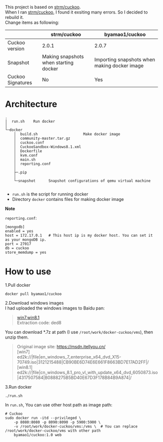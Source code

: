 This project is based on [strm/cuckoo](https://hub.docker.com/r/strm/cuckoo).   
When I ran [strm/cuckoo](https://hub.docker.com/r/strm/cuckoo), I found it exsiting many errors. So I decided to rebuild it.  
Change items as following:

|                   | strm/cuckoo                           | byamao1/cuckoo                               |
| ----------------- | ------------------------------------- | -------------------------------------------- |
| Cuckoo version    | 2.0.1                                 | 2.0.7                                        |
| Snapshot          | Making snapshots when starting docker | Importing snapshots when making docker image |
| Cuckoo Signatures | No                                    | Yes                                          |

# Architecture
```
.
│  run.sh    Run docker
│
└─docker
    │  build.sh                     Make docker image
    │  community-master.tar.gz
    │  cuckoo.conf
    │  CuckooSandbox-Windows8.1.xml
    │  Dockerfile
    │  kvm.conf
    │  main.sh
    │  reporting.conf
    │
    ├─.pip
    │
    └─snapshot      Snapshot configurations of qemu virtual machine
        
```
- `run.sh` is the script for running docker
- Directory `docker` contains files for making docker image

**Note**

`reporting.conf`:
```
[mongodb]
enabled = yes
host = 172.17.0.1   # This host ip is my docker host. You can set it as your mongoDB ip.
port = 27017
db = cuckoo
store_memdump = yes
```

# How to use
1.Pull docker
```
docker pull byamao1/cuckoo
```

2.Download windows images  
I had uploaded the windows images to Baidu pan:  
> [win7,win8.1](https://pan.baidu.com/s/1nc7paKWhCsaPEK-5rY_J1Q)  
Extraction code: ded8 

You can download *.7z at path (I use `/root/work/docker-cuckoo/vms`), then unzip them.
> Original image site: https://msdn.itellyou.cn/  
[win7]  
>ed2k://|file|en_windows_7_enterprise_x64_dvd_X15-70749.iso|3121215488|CB90BE6D74E6E661F8663BD7E17AD2FF|/  
[win8.1]  
>ed2k://|file|cn_windows_8.1_pro_vl_with_update_x64_dvd_6050873.iso|4317507584|B0888275B5BD40E67D3F178B84B9A874|/

3.Run docker
```
./run.sh
```
In `run.sh`, You can use other host path as image path:  
```
# Cuckoo
sudo docker run -itd --privileged \
    -p 8080:8080 -p 8090:8090 -p 5900:5900 \
    -v /root/work/docker-cuckoo/vms:/vms \  # You can replace /root/work/docker-cuckoo/vms with other path
    byamao1/cuckoo:1.0 web
```